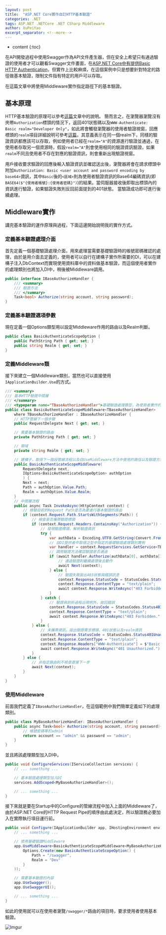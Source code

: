 ```yaml
---
layout: post
title:  "ASP.NET Core實作自訂HTTP基本驗證"
categories: .NET
tags: ASP.NET .NETCore .NET CSharp Middleware
author: XuPeiYao
excerpt_separator: <!--more-->
---
```


- content
{:toc}

在API開發過程中使用Swagger作為API文件產生器，但在安全上希望只有通過驗證的使用者才可以觀看Swagger文件畫面，在[ASP.NET Core中有提供Basic HTTP Authentication](http://jasonwatmore.com/post/2018/09/08/aspnet-core-21-basic-authentication-tutorial-with-example-api)，但實作上比較麻煩，在這個案例中只是想要針對特定的路徑做基本驗證，限制文件指有特定的用戶可以存取。

在這篇文章中將使用Middleware實作指定路徑下的基本驗證。

<!--more-->

## 基本原理

HTTP基本驗證的原理可以參考[這篇](https://zh.wikipedia.org/wiki/HTTP%E5%9F%BA%E6%9C%AC%E8%AE%A4%E8%AF%81)文章中的說明。
簡而言之，在瀏覽器瀏覽沒有夾帶`Authorization`標頭的情況下，返回401狀態碼以及`WWW-Authenticate: Basic realm="Developer Only"`，如此將會觸發瀏覽器的使用者驗證視窗，回應標頭的`realm`項目詳細說明可參考[這篇](https://stackoverflow.com/questions/12701085/what-is-the-realm-in-basic-authentication)，其意義表示在同一個realm下，同樣的驗證資訊都應該可以存取，例如使用者已經在`realm="A"`的資源進行驗證並通過，在使用者存取另一個資源時，假設`realm="A"`則會使用相同的驗證資訊驗證，如果`realm`不同且使用者不存在對應的驗證資訊，則會重新出現驗證視窗。

用戶接收要求驗證的回應後輸入驗證資訊並確認送出後，瀏覽器將會在請求標頭中附加`Authorization: Basic <user account and password encoding by base64>`資訊，其中`Basic`後的`<區域>`則為使用者驗證資訊的Base64編碼資訊(即`BASE64($"{使用者帳號}:{使用者密碼}")`)的結果。當伺服器接收後即取出標頭內的資訊進行驗證，如果驗證失敗則反回前面提到的401狀態。
當驗證成功即可進行後續處理。

## Middleware實作

講完基本驗證的運作原理與過程，下面這邊開始說明我的實作方式。

### 定義基本驗證處理介面

首先定義一個基礎驗證處理介面，用來處理當需要基礎驗證時的帳號密碼確認的處理，由於是用介面去定義的，使用者可以自行在建構子實作所需要的DI，可以在建構子注入DbContext而實現使用資料庫中的資料做基本驗證，而這個使用者實作的處理類別也將加入DI中，稍後被Middleware調用。

```csharp
public interface IBaseAuthorizeHandler {
    /// <summary>
    /// 驗證方法
    /// </summary>
    Task<bool> Authorize(string account, string password);
}
```

### 定義基本驗證選項參數

現在定義一個Options類型用以設定Middleware作用的路由以及Realm判斷。

```csharp
public class BasicAuthenticateScopeOption {
    public PathString Path { get; set; }
    public string Realm { get; set; }
}
```

### 定義Middleware類

接下來建立一個Middleware類別，當然也可以直接使用`IApplicationBuilder.Use`的方式。

```csharp
/// <summary>
/// 基本HTTP驗證中間層
/// </summary>
/// <typeparam name="TBaseAuthorizeHandler">基礎驗證處理類型，為使用者實作的基礎驗證別</typeparam>
public class BasicAuthenticateScopeMiddleware<TBaseAuthorizeHandler>
    where TBaseAuthorizeHandler : IBaseAuthorizeHandler {
    // HTTP管線下一個步驟
    public RequestDelegate Next { get; set; }

    // 需要基本驗證的路由
    private PathString Path { get; set; }

    // 領域
    private string Realm { get; set; }

    // 建構子，取得下一階段管線流程以及自UseMiddleware方法中使用的路徑以及驗證方法
    public BasicAuthenticateScopeMiddleware(
        RequestDelegate next,
        IOptions<BasicAuthenticateScopeOption> authOption
        ) {
        Next = next;
        Path = authOption.Value.Path;
        Realm = authOption.Value.Realm;
    }
    // 中間層流程
    public async Task InvokeAsync(HttpContext context) {
        // 檢驗目前的Request Path是否為要進行基本驗證的路由
        if (context.Request.Path.StartsWithSegments(Path)) {
            // 檢查是否攜帶驗證標頭
            if (context.Request.Headers.ContainsKey("Authorization")) {
                // 發現驗證標頭，解析驗證資訊
                try {
                    var authData = Encoding.UTF8.GetString(Convert.FromBase64String(context.Request.Headers["Authorization"].ToString().Split(' ')[1])).Split(':');
                    // 自DI提供者中取得泛型中指定的基礎驗證處理類別實例
                    var handler = context.RequestServices.GetService<TBaseAuthorizeHandler>();
                    // 調用驗證方法確認驗證是否通過
                    if (await handler.Authorize(authData[0], authData[1])) {
                        // 通過驗證則繼續處理後去動作
                        await Next(context);
                    } else {
                        // 驗證失敗拋出403狀態與錯誤訊息
                        context.Response.StatusCode = StatusCodes.Status403Forbidden;
                        context.Response.ContentType = "text/plain";
                        await context.Response.WriteAsync("403 Forbidden.");
                    }
                } catch {
                    // 驗證與剖析過程出現例外，拋回錯誤
                    context.Response.StatusCode = StatusCodes.Status403Forbidden;
                    context.Response.ContentType = "text/plain";
                    await context.Response.WriteAsync("403 Forbidden.");
                }
            } else {
                // 未攜帶資訊，拋出驗證需求標頭、401狀態以及realm資訊
                context.Response.StatusCode = StatusCodes.Status401Unauthorized;
                context.Response.ContentType = "text/plain";
                context.Response.Headers["WWW-Authenticate"] = $"Basic realm=\"{Realm}\"";
                await context.Response.WriteAsync("401 Unauthorized.");
            }
        } else {
            // 非指定路由則不檢查直接下一步
            await Next(context);
        }
    }
}
```

### 使用Middleware

前面我們定義了`IBaseAuthorizeHandler`，在這個範例中我們簡單定義如下的處理類別。

```csharp
public class MyBaseAuthorizeHandler: IBaseAuthorizeHandler {    
    public async Task<bool> Authorize(string account, string password){
        // 帳號密碼等於admin
        return account == "admin" && password == "admin";
    }
}
```

並且將該處理類型加入DI中。

```csharp
public void ConfigureServices(IServiceCollection services) {
    // ... something ...

    // 基本驗證處理類型加入DI
    services.AddScoped<MyBaseAuthorizeHandler>();

    // ... something ...
}
```

接下來就是要在Startup中的Configure的管線流程中加入上面的Middleware了，由於ASP.NET Core的HTTP Request Pipe的順序由此處決定，所以驗證務必要加入在實際執行項目運行前。

```csharp
public void Configure(IApplicationBuilder app, IHostingEnvironment env) {
    // ... something ...

    // 使用基礎驗證Middleware
    app.UseMiddleware<BasicAuthenticateScopeMiddleware<MyBaseAuthorizeHandler>>(
        Options.Create(new BasicAuthenticateScopeOption() {
            Path = "/swagger",
            Realm = "Dev"
        }
    ));

    // 需要基本驗證的內容
    app.UseSwagger();
    app.UseSwaggerUI();

    // ... something ...
}
```

如此的使用就可以在使用者瀏覽`/swagger/*`路由的項目時，要求使用者使用基本驗證。

![Imgur](https://i.imgur.com/ijFmxyh.png)
